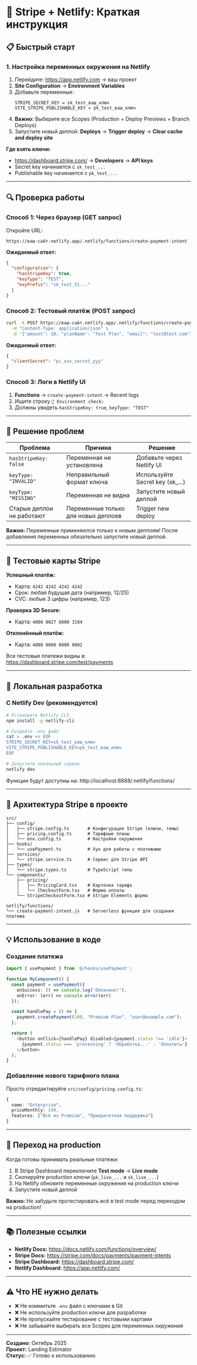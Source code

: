 # 🚀 Stripe + Netlify: Краткая инструкция

## 📋 Быстрый старт

### 1. Настройка переменных окружения на Netlify
1. Перейдите: https://app.netlify.com → ваш проект
2. **Site Configuration** → **Environment Variables**
3. Добавьте переменные:
   ```
   STRIPE_SECRET_KEY = sk_test_ваш_ключ
   VITE_STRIPE_PUBLISHABLE_KEY = pk_test_ваш_ключ
   ```
4. **Важно:** Выберите все Scopes (Production + Deploy Previews + Branch Deploys)
5. Запустите новый деплой: **Deploys** → **Trigger deploy** → **Clear cache and deploy site**

**Где взять ключи:**
- https://dashboard.stripe.com/ → **Developers** → **API keys**
- Secret key начинается с `sk_test_...`
- Publishable key начинается с `pk_test_...`

---

## 🔍 Проверка работы

### Способ 1: Через браузер (GET запрос)
Откройте URL:
```
https://ваш-сайт.netlify.app/.netlify/functions/create-payment-intent
```

**Ожидаемый ответ:**
```json
{
  "configuration": {
    "hasStripeKey": true,
    "keyType": "TEST",
    "keyPrefix": "sk_test_51..."
  }
}
```

### Способ 2: Тестовый платёж (POST запрос)
```bash
curl -X POST https://ваш-сайт.netlify.app/.netlify/functions/create-payment-intent \
  -H "Content-Type: application/json" \
  -d '{"amount": 10, "planName": "Test Plan", "email": "test@test.com"}'
```

**Ожидаемый ответ:**
```json
{
  "clientSecret": "pi_xxx_secret_yyy"
}
```

### Способ 3: Логи в Netlify UI
1. **Functions** → `create-payment-intent` → Recent logs
2. Ищите строку `🔑 Environment check:`
3. Должны увидеть `hasStripeKey: true`, `keyType: "TEST"`

---

## 🐛 Решение проблем

| Проблема | Причина | Решение |
|----------|---------|---------|
| `hasStripeKey: false` | Переменная не установлена | Добавьте через Netlify UI |
| `keyType: "INVALID"` | Неправильный формат ключа | Используйте Secret key (sk_...) |
| `keyType: "MISSING"` | Переменная не видна | Запустите новый деплой |
| Старые деплои не работают | Переменные только для новых деплоев | Trigger new deploy |

**Важно:** Переменные применяются только к новым деплоям! После добавления переменных обязательно запустите новый деплой.

---

## 🧪 Тестовые карты Stripe

**Успешный платёж:**
- Карта: `4242 4242 4242 4242`
- Срок: любая будущая дата (например, 12/25)
- CVC: любые 3 цифры (например, 123)

**Проверка 3D Secure:**
- Карта: `4000 0027 6000 3184`

**Отклонённый платёж:**
- Карта: `4000 0000 0000 0002`

Все тестовые платежи видны в: https://dashboard.stripe.com/test/payments

---

## 🚀 Локальная разработка

### С Netlify Dev (рекомендуется)
```bash
# Установите Netlify CLI
npm install -g netlify-cli

# Создайте .env файл
cat > .env << EOF
STRIPE_SECRET_KEY=sk_test_ваш_ключ
VITE_STRIPE_PUBLISHABLE_KEY=pk_test_ваш_ключ
EOF

# Запустите локальный сервер
netlify dev
```

Функции будут доступны на: http://localhost:8888/.netlify/functions/

---

## 📁 Архитектура Stripe в проекте

```
src/
├── config/
│   ├── stripe.config.ts       # Конфигурация Stripe (ключи, темы)
│   ├── pricing.config.ts      # Тарифные планы
│   └── env.config.ts          # Настройки окружения
├── hooks/
│   └── usePayment.ts          # Хук для работы с платежами
├── services/
│   └── stripe.service.ts      # Сервис для Stripe API
├── types/
│   └── stripe.types.ts        # TypeScript типы
└── components/
    ├── pricing/
    │   ├── PricingCard.tsx    # Карточка тарифа
    │   └── CheckoutForm.tsx   # Форма оплаты
    └── StripeCheckoutForm.tsx # Stripe Elements форма

netlify/functions/
└── create-payment-intent.js   # Serverless функция для создания платежа
```

---

## 💡 Использование в коде

### Создание платежа
```typescript
import { usePayment } from '@/hooks/usePayment';

function MyComponent() {
  const payment = usePayment({
    onSuccess: () => console.log('Оплачено!'),
    onError: (err) => console.error(err)
  });

  const handlePay = () => {
    payment.createPayment(100, "Premium Plan", "user@example.com");
  };

  return (
    <button onClick={handlePay} disabled={payment.status !== 'idle'}>
      {payment.status === 'processing' ? 'Обработка...' : 'Оплатить'}
    </button>
  );
}
```

### Добавление нового тарифного плана
Просто отредактируйте `src/config/pricing.config.ts`:
```typescript
{
  name: "Enterprise",
  priceMonthly: 199,
  features: ["Всё из Premium", "Приоритетная поддержка"]
}
```

---

## 🔄 Переход на production

Когда готовы принимать реальные платежи:

1. В Stripe Dashboard переключите **Test mode** → **Live mode**
2. Скопируйте production ключи (`pk_live_...` и `sk_live_...`)
3. На Netlify обновите переменные окружения на production ключи
4. Запустите новый деплой

**Важно:** Не забудьте протестировать всё в test mode перед переходом на production!

---

## 📚 Полезные ссылки

- **Netlify Docs:** https://docs.netlify.com/functions/overview/
- **Stripe Docs:** https://stripe.com/docs/payments/payment-intents
- **Stripe Dashboard:** https://dashboard.stripe.com/
- **Netlify Dashboard:** https://app.netlify.com/

---

## ⚠️ Что НЕ нужно делать

- ❌ Не коммитьте `.env` файл с ключами в Git
- ❌ Не используйте production ключи для разработки
- ❌ Не пропускайте тестирование с тестовыми картами
- ❌ Не забывайте выбирать все Scopes для переменных окружения

---

**Создано:** Октябрь 2025  
**Проект:** Landing Estimator  
**Статус:** ✅ Готово к использованию

